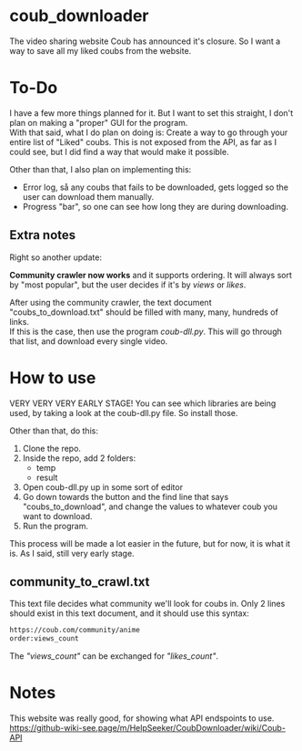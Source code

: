 # coub_downloader
The video sharing website Coub has announced it's closure. So I want a way to save all my liked coubs from the website.

# To-Do
I have a few more things planned for it. But I want to set this straight, I don't plan on making a "proper" GUI for the program.<br/>
With that said, what I do plan on doing is: Create a way to go through your entire list of "Liked" coubs. This is not exposed from the API, as far as I could see, but I did find a way that would make it possible.

Other than that, I also plan on implementing this:
* Error log, så any coubs that fails to be downloaded, gets logged so the user can download them manually.
* Progress "bar", so one can see how long they are during downloading.

## Extra notes
Right so another update: 

**Community crawler now works** and it supports ordering. It will always sort by "most popular", but the user decides if it's by *views* or *likes*. 

After using the community crawler, the text document "coubs_to_download.txt" should be filled with many, many, hundreds of links.<br/>
If this is the case, then use the program *coub-dll.py*. This will go through that list, and download every single video.


# How to use
VERY VERY VERY EARLY STAGE!
You can see which libraries are being used, by taking a look at the coub-dll.py file.
So install those.

Other than that, do this:
1) Clone the repo.
2) Inside the repo, add 2 folders:
	* temp
	* result
3) Open coub-dll.py up in some sort of editor
4) Go down towards the button and the find line that says "coubs_to_download", and change the values to whatever coub you want to download.
5) Run the program.

This process will be made a lot easier in the future, but for now, it is what it is. As I said, still very early stage.

## community_to_crawl.txt
This text file decides what community we'll look for coubs in. Only 2 lines should exist in this text document, and it should use this syntax:

```txt
https://coub.com/community/anime
order:views_count
```

The *"views_count"* can be exchanged for *"likes_count"*.

# Notes
This website was really good, for showing what API endspoints to use.
https://github-wiki-see.page/m/HelpSeeker/CoubDownloader/wiki/Coub-API

